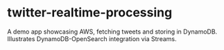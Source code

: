 # twitter-realtime-processing
A demo app showcasing AWS, fetching tweets and storing in DynamoDB. Illustrates DynamoDB-OpenSearch integration via Streams.
